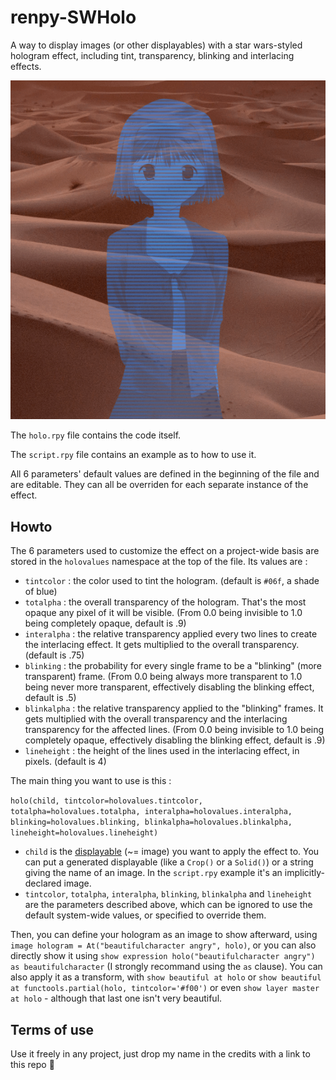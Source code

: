# renpy-SWHolo
A way to display images (or other displayables) with a star wars-styled hologram effect, including tint, transparency, blinking and interlacing effects.

![](SWHolo.gif)

The `holo.rpy` file contains the code itself.

The `script.rpy` file contains an example as to how to use it.

All 6 parameters' default values are defined in the beginning of the file and are editable.
They can all be overriden for each separate instance of the effect.

## Howto
The 6 parameters used to customize the effect on a project-wide basis are stored in the `holovalues` namespace at the top of the file.
Its values are :
- `tintcolor` : the color used to tint the hologram. (default is `#06f`, a shade of blue)
- `totalpha` : the overall transparency of the hologram. That's the most opaque any pixel of it will be visible. (From 0.0 being invisible to 1.0 being completely opaque, default is .9)
- `interalpha` : the relative transparency applied every two lines to create the interlacing effect. It gets multiplied to the overall transparency. (default is .75)
- `blinking` : the probability for every single frame to be a "blinking" (more transparent) frame. (From 0.0 being always more transparent to 1.0 being never more transparent, effectively disabling the blinking effect, default is .5)
- `blinkalpha` : the relative transparency applied to the "blinking" frames. It gets multiplied with the overall transparency and the interlacing transparency for the affected lines. (From 0.0 being invisible to 1.0 being completely opaque, effectively disabling the blinking effect, default is .9)
- `lineheight` : the height of the lines used in the interlacing effect, in pixels. (default is 4)

The main thing you want to use is this :

`holo(child, tintcolor=holovalues.tintcolor, totalpha=holovalues.totalpha, interalpha=holovalues.interalpha, blinking=holovalues.blinking, blinkalpha=holovalues.blinkalpha, lineheight=holovalues.lineheight)`

- `child` is the [displayable](https://www.renpy.org/doc/html/displayables.html) (~= image) you want to apply the effect to. You can put a generated displayable (like a `Crop()` or a `Solid()`) or a string giving the name of an image. In the `script.rpy` example it's an implicitly-declared image.
- `tintcolor`, `totalpha`, `interalpha`, `blinking`, `blinkalpha` and `lineheight` are the parameters described above, which can be ignored to use the default system-wide values, or specified to override them.

Then, you can define your hologram as an image to show afterward, using `image hologram = At("beautifulcharacter angry", holo)`, or you can also directly show it using `show expression holo("beautifulcharacter angry") as beautifulcharacter` (I strongly recommand using the `as` clause).
You can also apply it as a transform, with `show beautiful at holo` or `show beautiful at functools.partial(holo, tintcolor='#f00')` or even `show layer master at holo` - although that last one isn't very beautiful.

## Terms of use
Use it freely in any project, just drop my name in the credits with a link to this repo 🥰
